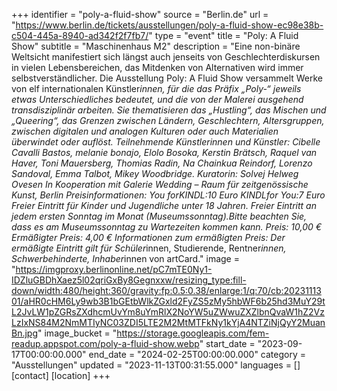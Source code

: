 +++
identifier = "poly-a-fluid-show"
source = "Berlin.de"
url = "https://www.berlin.de/tickets/ausstellungen/poly-a-fluid-show-ec98e38b-c504-445a-8940-ad342f2f7fb7/"
type = "event"
title = "Poly: A Fluid Show"
subtitle = "Maschinenhaus M2"
description = "Eine non-binäre Weltsicht manifestiert sich längst auch jenseits von Geschlechterdiskursen in vielen Lebensbereichen, das Mitdenken von Alternativen wird immer selbstverständlicher.
Die Ausstellung Poly: A Fluid Show versammelt Werke von elf internationalen Künstler*innen, für die das Präfix „Poly-“ jeweils etwas Unterschiedliches bedeutet, und die von der Malerei ausgehend transdisziplinär arbeiten. Sie thematisieren das „Hustling“, das Mischen und „Queering“, das Grenzen zwischen Ländern, Geschlechtern, Altersgruppen, zwischen digitalen und analogen Kulturen oder auch Materialien überwindet oder auflöst.
Teilnehmende Künstlerinnen und Künstler: Cibelle Cavalli Bastos, melanie bonajo, Elolo Bosoka, Kerstin Brätsch, Raquel van Haver, Toni Mauersberg, Thomias Radin, Na Chainkua Reindorf, Lorenzo Sandoval, Emma Talbot, Mikey Woodbridge. Kuratorin: Solvej Helweg Ovesen
In Kooperation mit Galerie Wedding – Raum für zeitgenössische Kunst, Berlin
Preisinformationen: You forKINDL:10 Euro
KINDLfor You:7 Euro
Freier Eintritt für Kinder und Jugendliche unter 18 Jahren.
Freier Eintritt an jedem ersten Sonntag im Monat (Museumssonntag).Bitte beachten Sie, dass es am Museumssonntag zu Wartezeiten kommen kann.
Preis: 10,00 €
Ermäßigter Preis: 4,00 €
Informationen zum ermäßigten Preis: Der ermäßigte Eintritt gilt für Schüler*innen, Studierende, Rentner*innen, Schwerbehinderte, Inhaber*innen von artCard."
image = "https://imgproxy.berlinonline.net/pC7mTE0Ny1-IDZluGBDhXaez5l02qriGxBy8Gegnxxw/resizing_type:fill-down/width:480/height:360/gravity:fp:0.5:0.38/enlarge:1/q:70/cb:2023111301/aHR0cHM6Ly9wb3B1bGEtbWlkZGxld2FyZS5zMy5hbWF6b25hd3MuY29tL2JvLW1pZGRsZXdhcmUvYm8uYmRlX2NoYW5uZWwuZXZlbnQvaW1hZ2VzLzIxNS84M2NmMTIyNC03ZDI5LTE2M2MtMTFkNy1kYjA4NTZiNjQyY2MuanBn.jpg"
image_bucket = "https://storage.googleapis.com/fem-readup.appspot.com/poly-a-fluid-show.webp"
start_date = "2023-09-17T00:00:00.000"
end_date = "2024-02-25T00:00:00.000"
category = "Ausstellungen"
updated = "2023-11-13T00:31:55.000"
languages = []
[contact]
[location]
+++